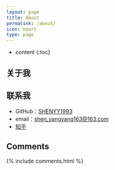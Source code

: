 ```yaml
---
layout: page
title: About
permalink: /about/
icon: heart
type: page
---
```


* content
{:toc}

## 关于我

<!-- <iframe src="https://githubbadge.appspot.com/gaohaoyang?s=1" style="border: 0;height: 142px;width: 200px;overflow: hidden;" frameBorder="0"></iframe> -->



## 联系我

* GitHub：[SHENYY1993](https://github.com/SHENYY1993)
* email：shen_yangyang163@163.com
* [知乎](https://www.zhihu.com/people/%E5%BC%A6%E4%B9%8B%E4%BB%8B)

## Comments

{% include comments.html %}
